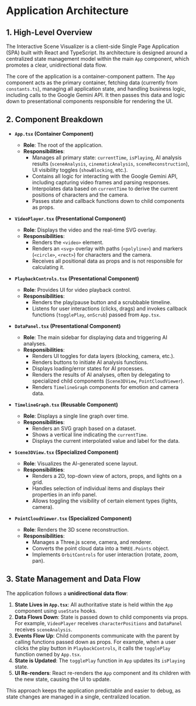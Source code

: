 
# Application Architecture

## 1. High-Level Overview

The Interactive Scene Visualizer is a client-side Single Page Application (SPA) built with React and TypeScript. Its architecture is designed around a centralized state management model within the main `App` component, which promotes a clear, unidirectional data flow.

The core of the application is a container-component pattern. The `App` component acts as the primary container, fetching data (currently from `constants.ts`), managing all application state, and handling business logic, including calls to the Google Gemini API. It then passes this data and logic down to presentational components responsible for rendering the UI.

## 2. Component Breakdown

- **`App.tsx` (Container Component)**
  - **Role**: The root of the application.
  - **Responsibilities**:
    - Manages all primary state: `currentTime`, `isPlaying`, AI analysis results (`sceneAnalysis`, `cinematicAnalysis`, `sceneReconstruction`), UI visibility toggles (`showBlocking`, etc.).
    - Contains all logic for interacting with the Google Gemini API, including capturing video frames and parsing responses.
    - Interpolates data based on `currentTime` to derive the current positions of characters and the camera.
    - Passes state and callback functions down to child components as props.

- **`VideoPlayer.tsx` (Presentational Component)**
  - **Role**: Displays the video and the real-time SVG overlay.
  - **Responsibilities**:
    - Renders the `<video>` element.
    - Renders an `<svg>` overlay with paths (`<polyline>`) and markers (`<circle>`, `<rect>`) for characters and the camera.
    - Receives all positional data as props and is not responsible for calculating it.

- **`PlaybackControls.tsx` (Presentational Component)**
  - **Role**: Provides UI for video playback control.
  - **Responsibilities**:
    - Renders the play/pause button and a scrubbable timeline.
    - Listens for user interactions (clicks, drags) and invokes callback functions (`togglePlay`, `onScrub`) passed from `App.tsx`.

- **`DataPanel.tsx` (Presentational Component)**
  - **Role**: The main sidebar for displaying data and triggering AI analyses.
  - **Responsibilities**:
    - Renders UI toggles for data layers (blocking, camera, etc.).
    - Renders buttons to initiate AI analysis functions.
    - Displays loading/error states for AI processes.
    - Renders the results of AI analyses, often by delegating to specialized child components (`Scene3DView`, `PointCloudViewer`).
    - Renders `TimelineGraph` components for emotion and camera data.

- **`TimelineGraph.tsx` (Reusable Component)**
  - **Role**: Displays a single line graph over time.
  - **Responsibilities**:
    - Renders an SVG graph based on a dataset.
    - Shows a vertical line indicating the `currentTime`.
    - Displays the current interpolated value and label for the data.

- **`Scene3DView.tsx` (Specialized Component)**
  - **Role**: Visualizes the AI-generated scene layout.
  - **Responsibilities**:
    - Renders a 2D, top-down view of actors, props, and lights on a grid.
    - Handles selection of individual items and displays their properties in an info panel.
    - Allows toggling the visibility of certain element types (lights, camera).

- **`PointCloudViewer.tsx` (Specialized Component)**
  - **Role**: Renders the 3D scene reconstruction.
  - **Responsibilities**:
    - Manages a Three.js scene, camera, and renderer.
    - Converts the point cloud data into a `THREE.Points` object.
    - Implements `OrbitControls` for user interaction (rotate, zoom, pan).

## 3. State Management and Data Flow

The application follows a **unidirectional data flow**:

1.  **State Lives in `App.tsx`**: All authoritative state is held within the `App` component using `useState` hooks.
2.  **Data Flows Down**: State is passed down to child components via props. For example, `VideoPlayer` receives `characterPositions` and `DataPanel` receives `sceneAnalysis`.
3.  **Events Flow Up**: Child components communicate with the parent by calling functions passed down as props. For example, when a user clicks the play button in `PlaybackControls`, it calls the `togglePlay` function owned by `App.tsx`.
4.  **State is Updated**: The `togglePlay` function in `App` updates its `isPlaying` state.
5.  **UI Re-renders**: React re-renders the `App` component and its children with the new state, causing the UI to update.

This approach keeps the application predictable and easier to debug, as state changes are managed in a single, centralized location.
